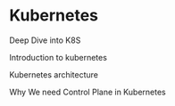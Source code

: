 # Kubernetes
Deep Dive into K8S

Introduction to kubernetes

Kubernetes architecture

Why We need Control Plane in Kubernetes
